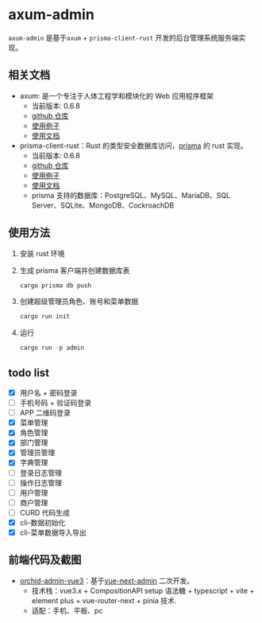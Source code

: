 # axum-admin

`axum-admin` 是基于`axum` + `prisma-client-rust` 开发的后台管理系统服务端实现。

## 相关文档

- axum: 是一个专注于人体工程学和模块化的 Web 应用程序框架
  - 当前版本: 0.6.8
  - [github 仓库](https://github.com/tokio-rs/axum)
  - [使用例子](https://github.com/tokio-rs/axum/tree/main/examples)
  - [使用文档](https://docs.rs/axum)
- prisma-client-rust：Rust 的类型安全数据库访问，[prisma](https://github.com/prisma/prisma) 的 rust 实现。
  - 当前版本: 0.6.8
  - [github 仓库](https://github.com/Brendonovich/prisma-client-rust)
  - [使用例子](https://github.com/Brendonovich/prisma-client-rust/tree/main/examples)
  - [使用文档](https://prisma.brendonovich.dev/)
  - prisma 支持的数据库：PostgreSQL、MySQL、MariaDB、SQL Server、SQLite、MongoDB、CockroachDB

## 使用方法

1. 安装 rust 环境

2. 生成 prisma 客户端并创建数据库表

   ```rust
   cargo prisma db push
   ```

3. 创建超级管理员角色、账号和菜单数据
   ```rust
   cargo run init
   ```
4. 运行
   ```rust
   cargo run -p admin
   ```

## todo list

- [x] 用户名 + 密码登录
- [ ] 手机号码 + 验证码登录
- [ ] APP 二维码登录
- [x] 菜单管理
- [x] 角色管理
- [x] 部门管理
- [x] 管理员管理
- [x] 字典管理
- [ ] 登录日志管理
- [ ] 操作日志管理
- [ ] 用户管理
- [ ] 商户管理
- [ ] CURD 代码生成
- [x] cli-数据初始化
- [x] cli-菜单数据导入导出

## 前端代码及截图

- [orchid-admin-vue3](https://github.com/orchid-admin/orchid-admin-vue3)：基于[vue-next-admin](https://gitee.com/lyt-top/vue-next-admin) 二次开发。
  - 技术栈：vue3.x + CompositionAPI setup 语法糖 + typescript + vite + element plus + vue-router-next + pinia 技术.
  - 适配：手机、平板、pc
